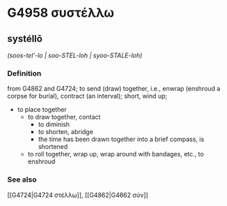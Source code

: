 # G4958 συστέλλω

## systéllō

_(soos-tel'-lo | soo-STEL-loh | syoo-STALE-loh)_

### Definition

from G4862 and G4724; to send (draw) together, i.e., enwrap (enshroud a corpse for burial), contract (an interval); short, wind up; 

- to place together
  - to draw together, contact
    - to diminish
    - to shorten, abridge
    - the time has been drawn together into a brief compass, is shortened
  - to roll together, wrap up, wrap around with bandages, etc., to enshroud

### See also

[[G4724|G4724 στέλλω]], [[G4862|G4862 σύν]]
